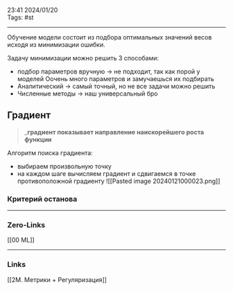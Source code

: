 23:41     2024/01/20    
Tags: #st
____
 Обучение модели состоит из подбора оптимальных значений весов исходя из минимизации ошибки.

Задачу минимизации можно решить 3 способами:
- подбор параметров вручную -> не подходит, так как порой у моделей Оочень много параметров и замучаешься их подбирать
- Аналитический -> самый точный, но не все задачи можно решить
- Численные методы -> наш универсальный бро

## Градиент
>_**градиент показывает направление наискорейшего роста функции**

Алгоритм поиска градиента:
- выбираем произвольную точку
- на каждом шаге вычисляем градиент и сдвигаемся в точке противоположной градиенту
![[Pasted image 20240121000023.png]]

### Критерий останова

____
### Zero-Links
[[00 ML]]
____
### Links
[[2M. Метрики + Регуляризация]]